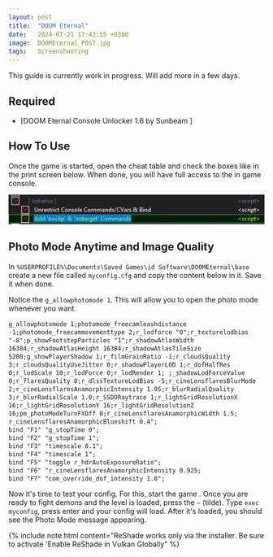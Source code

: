 ```yaml
---
layout: post
title:  "DOOM Eternal"
date:   2024-07-21 17:43:55 +0300
image:  DOOMEternal_POST.jpg
tags:   Screenshooting
---
```


This guide is currently work in progress. Will add more in a few days.

## Required

* [DOOM Eternal Console Unlocker 1.6 by Sunbeam ]

## How To Use
Once the game is started, open the cheat table and check the boxes like in the print screen below.
When done, you will have full access to the in game console. 

![image](/images/DOOMEternal-01.png)
 
## Photo Mode Anytime and Image Quality 


In `%USERPROFILE%\Documents\Saved Games\id Software\DOOMEternal\base` create a new file called `myconfig.cfg` and copy the content below in it. 
Save it when done. 

Notice the `g_allowphotomode 1`. This will allow you to open the photo mode whenever you want. 

```
g_allowphotomode 1;photomode_freecamleashdistance -1;photomode_freecammovementtype 2;r_lodforce "0";r_texturelodbias "-8";p_showFootstepParticles "1";r_shadowAtlasWidth 16384;r_shadowAtlasHeight 16384;r_shadowAtlasTileSize 5200;g_showPlayerShadow 1;r_filmGrainRatio -1;r_cloudsQuality 3;r_cloudsQualityUseJitter 0;r_shadowPlayerLOD 1;r_dofHalfRes 0;r_lodScale 10;r_lodForce 0;r_lodRender 1; ;_shadowLodForceValue 0;r_flaresQuality 0;r_dlssTextureLodBias -5;r_cineLensflaresBlurMode 2;r_cineLensflaresAnamorphicIntensity 1.05;r_blurRadialQuality 3;r_blurRadialScale 1.0;r_SSDORaytrace 1;r_lightGridResolutionX 16;r_lightGridResolutionY 16;r_lightGridResolutionZ 16;pm_photoModeTurnFXOff 0;r_cineLensflaresAnamorphicWidth 1.5; r_cineLensflaresAnamorphicBlueshift 0.4";
bind "F1" "g_stopTime 0";
bind "F2" "g_stopTime 1";
bind "F3" "timescale 0.1";
bind "F4" "timescale 1";
bind "F5" "toggle r_hdrAutoExposureRatio";
bind "F6" "r_cineLensflaresAnamorphicIntensity 0.925; 
bind "F7" "com_override_dof_intensity 1.0";
```

Now it's time to test your config. For this, start the game . Once you are ready to fight demons and the level is loaded, press the `~` (tilde).
Type `exec myconfig`, press enter and your config will load. After it's loaded, you should see the Photo Mode message appearing.

{% include note.html content="ReShade works only via the installer. Be sure to activate 'Enable ReShade in Vulkan Globally" %}
